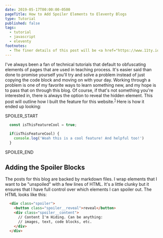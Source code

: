```yaml
---
date: 2019-05-17T00:00:00-0500
pageTitle: How to Add Spoiler Elements to Eleventy Blogs
type: Tutorial
published: false
tags:
  - tutorial
  - javascript
  - eleventy
footnotes:
  - The finer details of this post will be <a href="https://www.11ty.io/" target="_blank">Eleventy</a> specific but the overall broad strokes should be applicable to a majority of websites.
---
```


I've always been a fan of technical tutorials that default to obfuscating elements of pages that are used in teaching process. It's easier said than done to promise yourself you'll try and solve a problem instead of just copying the code block and moving on with your day. Working through a problem is one of my favorite ways to learn something new, and my hope is to pass that on through this blog. Of course, if that's not something you're interested in, there is always the option to reveal the hidden element. This post will outline how I built the feature for this website.<sup id="a1">[1](#f1)</sup> Here is how it ended up looking:

SPOILER_START
```js
  const isThisFeatureCool = true;

  if(isThisFeatureCool) {
    console.log('Woah this is a cool feature! And helpful too!')
  }
```
SPOILER_END

## Adding the Spoiler Blocks

The posts for this blog are backed by markdown files. I wrap elements that I want to be "unspoiled" with a few lines of HTML. It's a little clunky but it ensures that I have full control over which elements I can spoiler out. The HTML looks like this: 

```html
  <div class="spoiler">
    <button class="spoiler__reveal">reveal</button>
    <div class="spoiler__content">
      // Content I'm Hiding. Can be anything: 
      // images, text, code blocks, etc.
    </div>
  </div>
```


